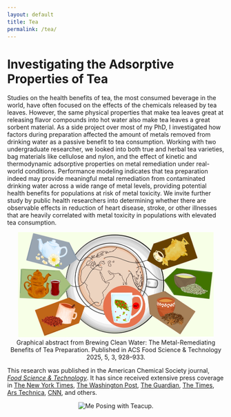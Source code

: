 ```yaml
---
layout: default
title: Tea
permalink: /tea/
---
```


# Investigating the Adsorptive Properties of Tea

Studies on the health benefits of tea, the most consumed beverage in the world, have often focused on the effects of the chemicals released by tea leaves. However, the same physical properties that make tea leaves great at releasing flavor compounds into hot water also make tea leaves a great sorbent material. As a side project over most of my PhD, I investigated how factors during preparation affected the amount of metals removed from drinking water as a passive benefit to tea consumption. Working with two undergraduate researcher, we looked into both true and herbal tea varieties, bag materials like cellulose and nylon, and the effect of kinetic and thermodynamic adsorptive properties on metal remediation under real-world conditions. Performance modeling indicates that tea preparation indeed may provide meaningful metal remediation from contaminated drinking water across a wide range of metal levels, providing potential health benefits for populations at risk of metal toxicity. We invite further study by public health researchers into determining whether there are observable effects in reduction of heart disease, stroke, or other illnesses that are heavily correlated with metal toxicity in populations with elevated tea consumption.

<div style="text-align: center;">
  <img src="/assets/images/teaabstract.jpg" alt=Graphical abstract from Brewing Clean Water: The Metal-Remediating Benefits of Tea Preparation. Published in ACS Food Science & Technology 2025, 5, 3, 928–933." style="max-width: 90%; width: 500px;">
  <figcaption>Graphical abstract from Brewing Clean Water: The Metal-Remediating Benefits of Tea Preparation. Published in ACS Food Science & Technology 2025, 5, 3, 928–933.</figcaption>
</div>

This research was published in the American Chemical Society journal, [_Food Science & Technology_](https://pubs.acs.org/doi/10.1021/acsfoodscitech.4c01030). It has since received extensive press coverage in [The New York Times](https://www.nytimes.com/2025/02/28/science/tea-leaves-lead.html), [The Washington Post](https://www.washingtonpost.com/climate-environment/2025/02/25/brewing-tea-removes-lead-metals/), [The Guardian](https://www.theguardian.com/science/2025/feb/25/brewing-tea-removes-heavy-metals-water-study), [The Times](https://www.thetimes.com/uk/science/article/tea-removes-toxic-heavy-metals-from-water-study-suggests-wnddmkwxl), [Ars Technica](https://arstechnica.com/science/2025/02/brewing-tea-removes-lead-from-water/), [CNN](https://www.cnn.com/2025/02/26/health/brewing-tea-removes-lead-from-water-wellness), and others.

<div style="text-align: center;">
  <img src="/assets/images/teaglamour.png" alt="Me Posing with Teacup." style="max-width: 90%; width: 400px; /* Default web width */" >
</div>
